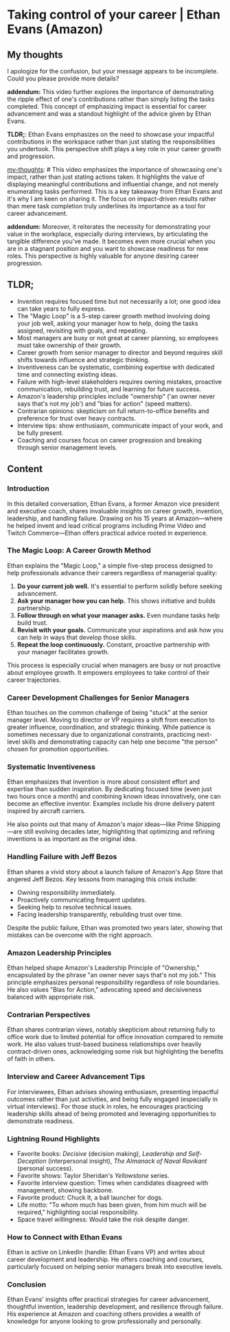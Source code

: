 # Taking control of your career | Ethan Evans (Amazon)

## My thoughts

I apologize for the confusion, but your message appears to be incomplete. Could you please provide more details?

**addendum:** This video further explores the importance of demonstrating the ripple effect of one's contributions rather than simply listing the tasks completed. This concept of emphasizing impact is essential for career advancement and was a standout highlight of the advice given by Ethan Evans.

**TLDR;**: Ethan Evans emphasizes on the need to showcase your impactful contributions in the workspace rather than just stating the responsibilities you undertook. This perspective shift plays a key role in your career growth and progression.

[my-thoughts]: # This video emphasizes the importance of showcasing one's impact, rather than just stating actions taken. It highlights the value of displaying meaningful contributions and influential change, and not merely enumerating tasks performed. This is a key takeaway from Ethan Evans and it's why I am keen on sharing it. The focus on impact-driven results rather than mere task completion truly underlines its importance as a tool for career advancement. 

**addendum:** Moreover, it reiterates the necessity for demonstrating your value in the workplace, especially during interviews, by articulating the tangible difference you've made. It becomes even more crucial when you are in a stagnant position and you want to showcase readiness for new roles. This perspective is highly valuable for anyone desiring career progression.

[my-thoughts]: #

## TLDR;

- Invention requires focused time but not necessarily a lot; one good idea can take years to fully express.
- The "Magic Loop" is a 5-step career growth method involving doing your job well, asking your manager how to help, doing the tasks assigned, revisiting with goals, and repeating.
- Most managers are busy or not great at career planning, so employees must take ownership of their growth.
- Career growth from senior manager to director and beyond requires skill shifts towards influence and strategic thinking.
- Inventiveness can be systematic, combining expertise with dedicated time and connecting existing ideas.
- Failure with high-level stakeholders requires owning mistakes, proactive communication, rebuilding trust, and learning for future success.
- Amazon's leadership principles include "ownership" ('an owner never says that's not my job') and "bias for action" (speed matters).
- Contrarian opinions: skepticism on full return-to-office benefits and preference for trust over heavy contracts.
- Interview tips: show enthusiasm, communicate impact of your work, and be fully present.
- Coaching and courses focus on career progression and breaking through senior management levels.



## Content

### Introduction
In this detailed conversation, Ethan Evans, a former Amazon vice president and executive coach, shares invaluable insights on career growth, invention, leadership, and handling failure. Drawing on his 15 years at Amazon—where he helped invent and lead critical programs including Prime Video and Twitch Commerce—Ethan offers practical advice rooted in experience.

### The Magic Loop: A Career Growth Method
Ethan explains the "Magic Loop," a simple five-step process designed to help professionals advance their careers regardless of managerial quality:

1. **Do your current job well.** It's essential to perform solidly before seeking advancement.
2. **Ask your manager how you can help.** This shows initiative and builds partnership.
3. **Follow through on what your manager asks.** Even mundane tasks help build trust.
4. **Revisit with your goals.** Communicate your aspirations and ask how you can help in ways that develop those skills.
5. **Repeat the loop continuously.** Constant, proactive partnership with your manager facilitates growth.

This process is especially crucial when managers are busy or not proactive about employee growth. It empowers employees to take control of their career trajectories.

### Career Development Challenges for Senior Managers
Ethan touches on the common challenge of being "stuck" at the senior manager level. Moving to director or VP requires a shift from execution to greater influence, coordination, and strategic thinking. While patience is sometimes necessary due to organizational constraints, practicing next-level skills and demonstrating capacity can help one become "the person" chosen for promotion opportunities.

### Systematic Inventiveness
Ethan emphasizes that invention is more about consistent effort and expertise than sudden inspiration. By dedicating focused time (even just two hours once a month) and combining known ideas innovatively, one can become an effective inventor. Examples include his drone delivery patent inspired by aircraft carriers.

He also points out that many of Amazon's major ideas—like Prime Shipping—are still evolving decades later, highlighting that optimizing and refining inventions is as important as the original idea.

### Handling Failure with Jeff Bezos
Ethan shares a vivid story about a launch failure of Amazon's App Store that angered Jeff Bezos. Key lessons from managing this crisis include:

- Owning responsibility immediately.
- Proactively communicating frequent updates.
- Seeking help to resolve technical issues.
- Facing leadership transparently, rebuilding trust over time.

Despite the public failure, Ethan was promoted two years later, showing that mistakes can be overcome with the right approach.

### Amazon Leadership Principles
Ethan helped shape Amazon's Leadership Principle of "Ownership," encapsulated by the phrase "an owner never says that's not my job." This principle emphasizes personal responsibility regardless of role boundaries. He also values "Bias for Action," advocating speed and decisiveness balanced with appropriate risk.

### Contrarian Perspectives
Ethan shares contrarian views, notably skepticism about returning fully to office work due to limited potential for office innovation compared to remote work. He also values trust-based business relationships over heavily contract-driven ones, acknowledging some risk but highlighting the benefits of faith in others.

### Interview and Career Advancement Tips
For interviewees, Ethan advises showing enthusiasm, presenting impactful outcomes rather than just activities, and being fully engaged (especially in virtual interviews). For those stuck in roles, he encourages practicing leadership skills ahead of being promoted and leveraging opportunities to demonstrate readiness.

### Lightning Round Highlights
- Favorite books: *Decisive* (decision making), *Leadership and Self-Deception* (interpersonal insight), *The Almanack of Naval Ravikant* (personal success).
- Favorite shows: Taylor Sheridan's *Yellowstone* series.
- Favorite interview question: Times when candidates disagreed with management, showing backbone.
- Favorite product: Chuck It, a ball launcher for dogs.
- Life motto: "To whom much has been given, from him much will be required," highlighting social responsibility.
- Space travel willingness: Would take the risk despite danger.

### How to Connect with Ethan Evans
Ethan is active on LinkedIn (handle: Ethan Evans VP) and writes about career development and leadership. He offers coaching and courses, particularly focused on helping senior managers break into executive levels.

### Conclusion
Ethan Evans' insights offer practical strategies for career advancement, thoughtful invention, leadership development, and resilience through failure. His experience at Amazon and coaching others provides a wealth of knowledge for anyone looking to grow professionally and personally.

